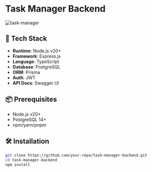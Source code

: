 # Task Manager Backend

![task-manager](https://github.com/user-attachments/assets/068ca35d-852f-48a5-8139-2d26cef1a278)


## 🚀 Tech Stack

- **Runtime**: Node.js v20+
- **Framework**: Express.js
- **Language**: TypeScript
- **Database**: PostgreSQL
- **ORM**: Prisma
- **Auth**: JWT
- **API Docs**: Swagger UI

## 📦 Prerequisites

- Node.js v20+
- PostgreSQL 14+
- npm/yarn/pnpm

## 🛠️ Installation

```bash
git clone https://github.com/your-repo/task-manager-backend.git
cd task-manager-backend
npm install
```
